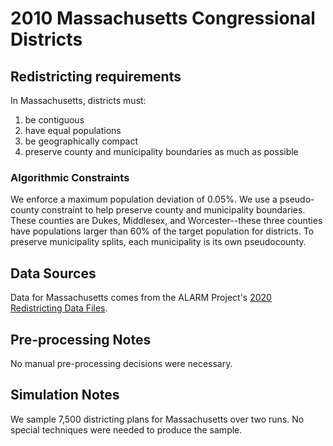 # 2010 Massachusetts Congressional Districts

## Redistricting requirements
In Massachusetts, districts must:

1. be contiguous
2. have equal populations
3. be geographically compact
4. preserve county and municipality boundaries as much as possible


### Algorithmic Constraints
We enforce a maximum population deviation of 0.05%. 
We use a pseudo-county constraint to help preserve county and municipality boundaries.
These counties are Dukes, Middlesex, and Worcester--these three counties have populations larger than 60% of the target population for districts. To preserve municipality splits, each municipality is its own pseudocounty.

## Data Sources
Data for Massachusetts comes from the ALARM Project's [2020 Redistricting Data Files](https://alarm-redist.github.io/posts/2021-08-10-census-2020/).

## Pre-processing Notes
No manual pre-processing decisions were necessary.

## Simulation Notes
We sample 7,500 districting plans for Massachusetts over two runs.
No special techniques were needed to produce the sample.
